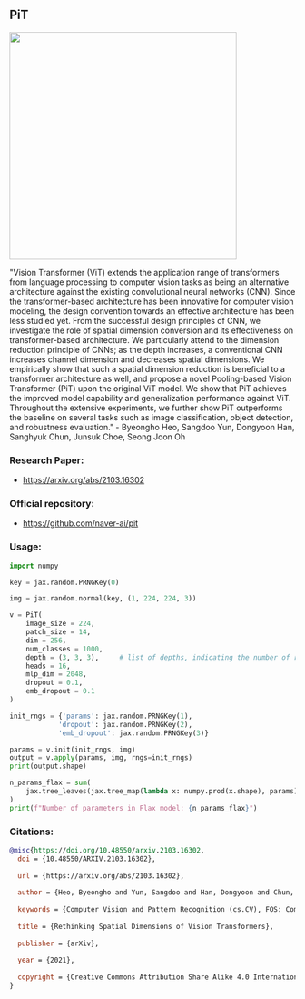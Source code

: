 ## PiT

<img src="./images/pit.png" width="400px"></img>

"Vision Transformer (ViT) extends the application range of transformers from language processing to computer vision tasks as being an alternative architecture against the existing convolutional neural networks (CNN). Since the transformer-based architecture has been innovative for computer vision modeling, the design convention towards an effective architecture has been less studied yet. From the successful design principles of CNN, we investigate the role of spatial dimension conversion and its effectiveness on transformer-based architecture. We particularly attend to the dimension reduction principle of CNNs; as the depth increases, a conventional CNN increases channel dimension and decreases spatial dimensions. We empirically show that such a spatial dimension reduction is beneficial to a transformer architecture as well, and propose a novel Pooling-based Vision Transformer (PiT) upon the original ViT model. We show that PiT achieves the improved model capability and generalization performance against ViT. Throughout the extensive experiments, we further show PiT outperforms the baseline on several tasks such as image classification, object detection, and robustness evaluation." - Byeongho Heo, Sangdoo Yun, Dongyoon Han, Sanghyuk Chun, Junsuk Choe, Seong Joon Oh

### Research Paper:
- https://arxiv.org/abs/2103.16302

### Official repository:
- https://github.com/naver-ai/pit

### Usage:
```python
import numpy

key = jax.random.PRNGKey(0)

img = jax.random.normal(key, (1, 224, 224, 3))

v = PiT(
    image_size = 224,
    patch_size = 14,
    dim = 256,
    num_classes = 1000,
    depth = (3, 3, 3),     # list of depths, indicating the number of rounds of each stage before a downsample
    heads = 16,
    mlp_dim = 2048,
    dropout = 0.1,
    emb_dropout = 0.1
)

init_rngs = {'params': jax.random.PRNGKey(1), 
            'dropout': jax.random.PRNGKey(2), 
            'emb_dropout': jax.random.PRNGKey(3)}

params = v.init(init_rngs, img)
output = v.apply(params, img, rngs=init_rngs)
print(output.shape)

n_params_flax = sum(
    jax.tree_leaves(jax.tree_map(lambda x: numpy.prod(x.shape), params))
)
print(f"Number of parameters in Flax model: {n_params_flax}")
```
### Citations:
```bibtex
@misc{https://doi.org/10.48550/arxiv.2103.16302,
  doi = {10.48550/ARXIV.2103.16302},
  
  url = {https://arxiv.org/abs/2103.16302},
  
  author = {Heo, Byeongho and Yun, Sangdoo and Han, Dongyoon and Chun, Sanghyuk and Choe, Junsuk and Oh, Seong Joon},
  
  keywords = {Computer Vision and Pattern Recognition (cs.CV), FOS: Computer and information sciences, FOS: Computer and information sciences},
  
  title = {Rethinking Spatial Dimensions of Vision Transformers},
  
  publisher = {arXiv},
  
  year = {2021},
  
  copyright = {Creative Commons Attribution Share Alike 4.0 International}
}
```